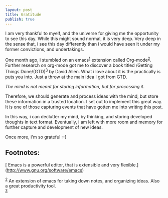 ```yaml
---
layout: post
title: Gratitude
publish: true
---
```



I am very thankful to myelf, and the universe for giving me the opportunity to see
this day. While this might sound normal, it is very deep. Very deep in the
sense that, i see this day differently than i would have seen it under my
former convictions, and undertakings.

One month ago, i stumbled on an emacs<sup><a id="fnr.1" class="footref" href="#fn.1">1</a></sup> extension called Org-mode<sup><a id="fnr.2" class="footref" href="#fn.2">2</a></sup>. Further
research on org-mode got me to discover a book titled /Getting Things Done/(GTD)<sup><a id="fnr.3" class="footref" href="#fn.3">3</a></sup> by David
Allen. What i love about it is the practically is puts you into. Just a throw
at the main idea I got from GTD.

*The mind is not meant for storing information, but for processing it.*

Therefore, we should generate and process ideas with the mind, but store these
information in a trusted location. I set out to implement this great way. It is
one of those capturing events that have gotten me into writing this post.

In this way, i can declutter my mind, by thinking, and storing developed
thoughts in text format. Eventually, i am left with more room and memory for
further capture and development of new ideas.

Once more, i'm so grateful :-)

## Footnotes:

[ Emacs is a powerful editor, that is extensible and very flexible.] (http://www.gnu.org/software/emacs)

<div class="footdef"><sup><a id="fn.2" class="footnum" href="#fnr.2">2</a></sup> An extension of emacs for taking down notes, and organizing ideas. Also a
great productivity tool. <http://www.orgmode.org></div>

<div class="footdef"><sup><a id="fn.3" class="footnum" href="#fnr.3">3</a></sup> <http://www.gettingthingsdone.com></div>


</div>
</div>
